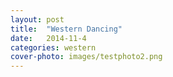 ```yaml
---
layout: post
title:  "Western Dancing"
date:   2014-11-4
categories: western
cover-photo: images/testphoto2.png
---
```



<!-- TODO: CONTAINS THE LIST OF LOCATIONS HERE THAT CAN BE ACCESSED FROM HOMEPAGE -->